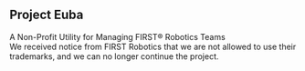 ## Project Euba
A Non-Profit Utility for Managing FIRST® Robotics Teams  
We received notice from FIRST Robotics that we are not allowed to use their trademarks, and we can no longer continue the project.

